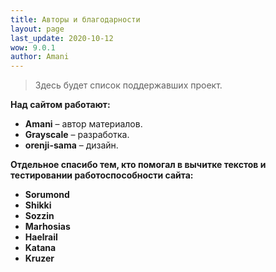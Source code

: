 ```yaml
---
title: Авторы и благодарности
layout: page
last_update: 2020-10-12 
wow: 9.0.1
author: Amani
---
```


> Здесь будет список поддержавших проект.

**Над сайтом работают:**

* **Amani** – автор материалов.
* **Grayscale** – разработка.
* **orenji-sama** – дизайн.

<p></p>

**Отдельное спасибо тем, кто помогал в вычитке текстов и тестировании работоспособности сайта:**

* **Sorumond**
* **Shikki**
* **Sozzin**
* **Marhosias**
* **Haelrail**
* **Katana**
* **Kruzer**
